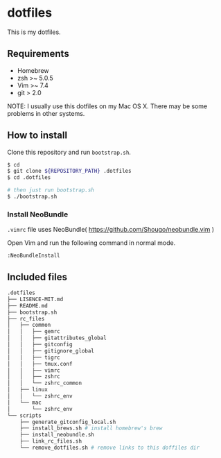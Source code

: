 dotfiles
========

This is my dotfiles.

## Requirements

- Homebrew
- zsh >~ 5.0.5
- Vim >~ 7.4
- git >  2.0

NOTE: I usually use this dotfiles on my Mac OS X. There may be some problems in other systems.

## How to install

Clone this repository and run `bootstrap.sh`.

```bash
$ cd
$ git clone ${REPOSITORY_PATH} .dotfiles
$ cd .dotfiles

# then just run bootstrap.sh
$ ./bootstrap.sh
```

### Install NeoBundle

`.vimrc` file uses NeoBundle( https://github.com/Shougo/neobundle.vim )

Open Vim and run the following command in normal mode.

`:NeoBundleInstall`

## Included files

```bash
.dotfiles
├── LISENCE-MIT.md
├── README.md
├── bootstrap.sh
├── rc_files
│   ├── common
│   │   ├── gemrc
│   │   ├── gitattributes_global
│   │   ├── gitconfig
│   │   ├── gitignore_global
│   │   ├── tigrc
│   │   ├── tmux.conf
│   │   ├── vimrc
│   │   ├── zshrc
│   │   └── zshrc_common
│   ├── linux
│   │   └── zshrc_env
│   └── mac
│       └── zshrc_env
└── scripts
    ├── generate_gitconfig_local.sh
    ├── install_brews.sh # install homebrew's brew
    ├── install_neobundle.sh
    ├── link_rc_files.sh
    └── remove_dotfiles.sh # remove links to this doffiles dir
```
